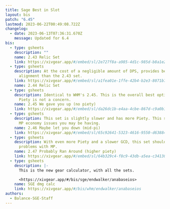 ```yaml
---
title: Sage Best in Slot
layout: bis
patch: "6.45"
lastmod: 2023-06-22T00:49:08.722Z
changelog:
  - date: 2023-06-13T07:36:31.670Z
    message: Updated for 6.4
bis:
  - type: gsheets
    description: ""
    name: 2.43 Relic Set
    link: https://xivgear.app/#/embed/sl/2e727f8a-a985-4d1c-985d-b8a1e2570780
  - type: gsheets
    description: At the cost of a negligible amount of DPS, provides better
      alignment than the 2.43 set.
    link: https://xivgear.app/#/embed/sl/a1fea01e-1ffe-42b4-b2e3-8071b7c87e34
    name: 2.44 Relic Set
  - type: gsheets
    description: Identical to WHM's 2.45. This is the overall best option for DPS if
      Piety is not a concern.
    name: 2.45 We gave you up (no piety)
    link: https://xivgear.app/#/embed/sl/da26dc1b-e4aa-4cbe-867d-c9a0b19b8d52
  - type: gsheets
    description: This set is slightly slower and has more Piety. This should fix any
      MP economy issues you may be having.
    name: 2.46 Maybe let you down (mid-pi)
    link: https://xivgear.app/#/embed/sl/65c92641-5323-4616-9550-d63884e36156
  - type: gsheets
    description: With even more Piety and a slower GCD, this set should give you no
      problems with MP.
    name: 2.47 Probably Ran Around (higher piety)
    link: https://xivgear.app/#/embed/sl/64b329c4-f8c9-43db-a5ea-c34138e025df
  - type: gsheets
    description: |-
      This is the new gear calculator, with all the sets.

      <https://xivgear.app/#/bis/sge/endwalker/anabaseios>
    name: SGE dmg calc
    link: https://xivgear.app/#/bis/whm/endwalker/anabaseios
authors:
  - Balance-SGE-Staff
---
```

